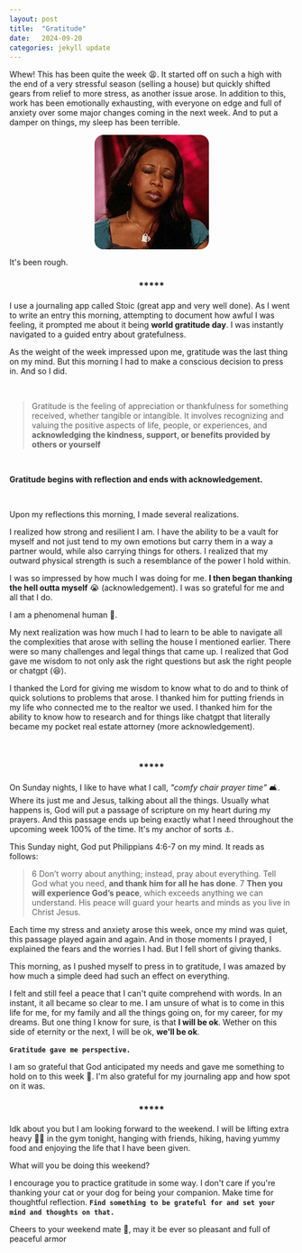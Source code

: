 ```yaml
---
layout: post
title:  "Gratitude"
date:   2024-09-20
categories: jekyll update
--- 
```


Whew! This has been quite the week :weary:. It started off on such a high with the end of a very stressful season (selling a house) but quickly shifted gears from relief to more stress, as another issue arose. In addition to this, work has been emotionally exhausting, with everyone on edge and full of anxiety over some major changes coming in the next week. And to put a damper on things, my sleep has been terrible.

<div style="display: flex; justify-content: center;">
  <img src="/assets/tired.webp" style ="border-radius:1rem;" alt="timeout gif">
</div>

It's been rough. 

 <h3 style="display: flex; justify-content: center;">*****</h3>

I use a journaling app called Stoic (great app and very well done). As I went to write an entry this morning, attempting to document how awful I was feeling, it prompted me about it being **world gratitude day**. I was instantly navigated to a guided entry about gratefulness. 


As the weight of the week impressed upon me, gratitude was the last thing on my mind. But this morning I had to make a conscious decision to press in. And so I did.


<br>

> Gratitude is the feeling of appreciation or thankfulness for something received, whether tangible or intangible. It involves recognizing and valuing the positive aspects of life, people, or experiences, and **acknowledging the kindness, support, or benefits provided by others or yourself**

 <br>

**Gratitude begins with reflection and ends with acknowledgement.**

 <br>

 Upon my reflections this morning, I made several realizations. 
 
 I realized how strong and resilient I am. I have the ability to be a vault for myself and not just tend to my own emotions but carry them in a way a partner would, while also carrying things for others. I realized that my outward physical strength is such a resemblance of the power I hold within.

 I was so impressed by how much I was doing for me. **I then began thanking the hell outta myself** :sob: (acknowledgement). I was so grateful for me and all that I do. 
 
 I am a phenomenal human :brown_heart:. <br>


My next realization was how much I had to learn to be able to navigate all the complexities that arose with selling the house I mentioned earlier. There were so many challenges and legal things that came up. I realized that God gave me wisdom to not only ask the right questions but ask the right people or chatgpt (:laughing:). 

I thanked the Lord for giving me wisdom to know what to do and to think of quick solutions to problems that arose. I thanked him for putting friends in my life who connected me to the realtor we used. I thanked him for the ability to know how to research and for things like chatgpt that literally became my pocket real estate attorney (more acknowledgement). 

<br>


 <h3 style="display: flex; justify-content: center;">*****</h3>


On Sunday nights, I like to have what I call, *"comfy chair prayer time"* :couch_and_lamp:. Where its just me and Jesus, talking about all the things. Usually what happens is, God will put a passage of scripture on my heart during my prayers. And this passage ends up being exactly what I need throughout the upcoming week 100% of the time. It's my anchor of sorts :anchor:. 

This Sunday night, God put Philippians 4:6-7 on my mind. It reads as follows:

>6 Don’t worry about anything; instead, pray about everything. Tell God what you need, **and thank him for all he has done**. 7 **Then you will experience God’s peace**, which exceeds anything we can understand. His peace will guard your hearts and minds as you live in Christ Jesus.

 Each time my stress and anxiety arose this week, once my mind was quiet, this passage played again and again. And in those moments I prayed, I explained the fears and the worries I had. But I fell short of giving thanks. 

This morning, as I pushed myself to press in to gratitude, I was amazed by how much a simple deed had such an effect on everything. 

I felt and still feel a peace that I can't quite comprehend with words. In an instant, it all became so clear to me. I am unsure of what is to come in this life for me, for my family and all the things going on, for my career, for my dreams. But one thing I know for sure, is that **I will be ok**. Wether on this side of eternity or the next, I will be ok, **we'll be ok**. 

**`Gratitude gave me perspective.`**

I am so grateful that God anticipated my needs and gave me something to hold on to this week :purple_heart:. I'm also grateful for my journaling app and how spot on it was.

 <h3 style="display: flex; justify-content: center;">*****</h3>

Idk about you but I am looking forward to the weekend. I will be lifting extra heavy :weight_lifting_woman: in the gym tonight, hanging with friends, hiking, having yummy food and enjoying the life that I have been given.

What will you be doing this weekend?

 I encourage you to practice gratitude in some way. I don't care if you're thanking your cat or your dog for being your companion. Make time for thoughtful reflection. **`Find something to be grateful for and set your mind and thoughts on that.`**

Cheers to your weekend mate :wine_glass:, may it be ever so pleasant and full of peaceful armor



